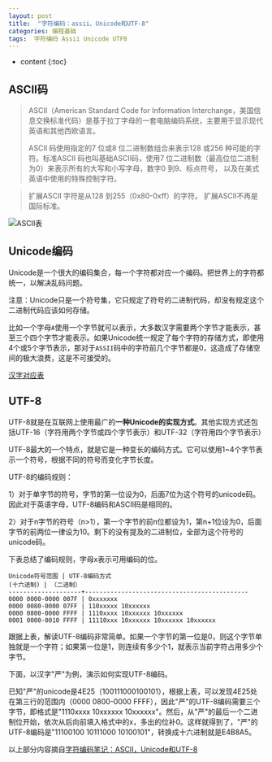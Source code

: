 ```yaml
---
layout: post
title:  "字符编码：assii、Unicode和UTF-8"
categories: 编程基础
tags:  字符编码 Assii Unicode UTF8
---
```



* content
{:toc}

## ASCII码


> ASCII（American Standard Code for Information Interchange，美国信息交换标准代码）是基于拉丁字母的一套电脑编码系统，主要用于显示现代英语和其他西欧语言。
>
> ASCII 码使用指定的7 位或8 位二进制数组合来表示128 或256 种可能的字符。标准ASCII 码也叫基础ASCII码，使用7 位二进制数（最高位位二进制为0）来表示所有的大写和小写字母，数字0 到9、标点符号， 以及在美式英语中使用的特殊控制字符。




> 扩展ASCII 字符是从128 到255（0x80-0xff）的字符。
> 扩展ASCII不再是国际标准。

![ASCII表](http://7xvdkv.com1.z0.glb.clouddn.com/img/encode/ASCII.jpg)

## Unicode编码


Unicode是一个很大的编码集合，每一个字符都对应一个编码。把世界上的字符都统一，以解决乱码问题。

注意：Unicode只是一个符号集，它只规定了符号的二进制代码，却没有规定这个二进制代码应该如何存储。

比如一个字母`A`使用一个字节就可以表示，大多数汉字需要两个字节才能表示，甚至三个四个字节才能表示。如果Unicode统一规定了每个字符的存储方式，即使用4个或5个字节表示，那对于`ASSII`码中的字符前几个字节都是0，这造成了存储空间的极大浪费，这是不可接受的。

[汉字对应表](http://www.chi2ko.com/tool/CJK.htm)

## UTF-8



UTF-8就是在互联网上使用最广的**一种Unicode的实现方式**。其他实现方式还包括UTF-16（字符用两个字节或四个字节表示）和UTF-32（字符用四个字节表示）


UTF-8最大的一个特点，就是它是一种变长的编码方式。它可以使用1~4个字节表示一个符号，根据不同的符号而变化字节长度。

UTF-8的编码规则：

1）对于单字节的符号，字节的第一位设为0，后面7位为这个符号的unicode码。因此对于英语字母，UTF-8编码和ASCII码是相同的。

2）对于n字节的符号（n>1），第一个字节的前n位都设为1，第n+1位设为0，后面字节的前两位一律设为10。剩下的没有提及的二进制位，全部为这个符号的unicode码。

下表总结了编码规则，字母x表示可用编码的位。

```
Unicode符号范围 | UTF-8编码方式
(十六进制) | （二进制）
--------------------+---------------------------------------------
0000 0000-0000 007F | 0xxxxxxx
0000 0080-0000 07FF | 110xxxxx 10xxxxxx
0000 0800-0000 FFFF | 1110xxxx 10xxxxxx 10xxxxxx
0001 0000-0010 FFFF | 11110xxx 10xxxxxx 10xxxxxx 10xxxxxx
```

跟据上表，解读UTF-8编码非常简单。如果一个字节的第一位是0，则这个字节单独就是一个字符；如果第一位是1，则连续有多少个1，就表示当前字符占用多少个字节。

下面，以汉字"严"为例，演示如何实现UTF-8编码。

已知"严"的unicode是4E25（100111000100101），根据上表，可以发现4E25处在第三行的范围内（0000 0800-0000 FFFF），因此"严"的UTF-8编码需要三个字节，即格式是"1110xxxx 10xxxxxx 10xxxxxx"。然后，从"严"的最后一个二进制位开始，依次从后向前填入格式中的x，多出的位补0。这样就得到了，"严"的UTF-8编码是"11100100 10111000 10100101"，转换成十六进制就是E4B8A5。


以上部分内容摘自[字符编码笔记：ASCII，Unicode和UTF-8](http://www.ruanyifeng.com/blog/2007/10/ascii_unicode_and_utf-8.html)
